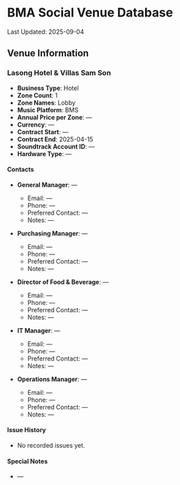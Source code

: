 # BMA Social Venue Database

Last Updated: 2025-09-04

## Venue Information

### Lasong Hotel & Villas Sam Son
- **Business Type**: Hotel
- **Zone Count**: 1
- **Zone Names**: Lobby
- **Music Platform**: BMS
- **Annual Price per Zone**: —
- **Currency**: —
- **Contract Start**: —
- **Contract End**: 2025-04-15
- **Soundtrack Account ID**: —
- **Hardware Type**: —

#### Contacts
- **General Manager**: —
  - Email: —
  - Phone: —
  - Preferred Contact: —
  - Notes: —

- **Purchasing Manager**: —
  - Email: —
  - Phone: —
  - Preferred Contact: —
  - Notes: —

- **Director of Food & Beverage**: —
  - Email: —
  - Phone: —
  - Preferred Contact: —
  - Notes: —

- **IT Manager**: —
  - Email: —
  - Phone: —
  - Preferred Contact: —
  - Notes: —

- **Operations Manager**: —
  - Email: —
  - Phone: —
  - Preferred Contact: —
  - Notes: —

#### Issue History
- No recorded issues yet.

#### Special Notes
- —

